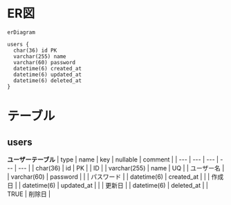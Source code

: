 # ER図

```mermaid
erDiagram

users {
  char(36) id PK
  varchar(255) name
  varchar(60) password
  datetime(6) created_at
  datetime(6) updated_at
  datetime(6) deleted_at
}
```

# テーブル

## users
**ユーザーテーブル**
| type | name | key | nullable | comment |
| --- | --- | --- | --- | --- |
| char(36) | id | PK | | ID |
| varchar(255) | name | UQ | | ユーザー名 |
| varchar(60) | password | | | パスワード |
| datetime(6) | created_at | | | 作成日 |
| datetime(6) | updated_at | | | 更新日 |
| datetime(6) | deleted_at | | TRUE | 削除日 |
